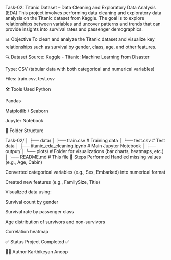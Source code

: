 Task-02: Titanic Dataset – Data Cleaning and Exploratory Data Analysis (EDA)
This project involves performing data cleaning and exploratory data analysis on the Titanic dataset from Kaggle. The goal is to explore relationships between variables and uncover patterns and trends that can provide insights into survival rates and passenger demographics.

📊 Objective
To clean and analyze the Titanic dataset and visualize key relationships such as survival by gender, class, age, and other features.

🔍 Dataset
Source: Kaggle - Titanic: Machine Learning from Disaster

Type: CSV (tabular data with both categorical and numerical variables)

Files: train.csv, test.csv

🛠️ Tools Used
Python

Pandas

Matplotlib / Seaborn

Jupyter Notebook

📁 Folder Structure

Task-02/
│
├── data/
│   ├── train.csv              # Training data
│   └── test.csv               # Test data
│
├── titanic_eda_cleaning.ipynb  # Main Jupyter Notebook
│
├── output/
│   └── plots/                 # Folder for visualizations (bar charts, heatmaps, etc.)
│
└── README.md                  # This file
🔧 Steps Performed
Handled missing values (e.g., Age, Cabin)

Converted categorical variables (e.g., Sex, Embarked) into numerical format

Created new features (e.g., FamilySize, Title)

Visualized data using:

Survival count by gender

Survival rate by passenger class

Age distribution of survivors and non-survivors

Correlation heatmap


✅ Status
Project Completed ✅

🙋‍♂️ Author
Karthikeyan Anoop
